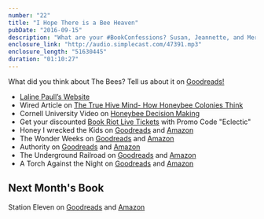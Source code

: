 ```yaml
---
number: "22"
title: "I Hope There is a Bee Heaven"
pubDate: "2016-09-15"
description: "What are your #BookConfessions? Susan, Jeannette, and Meredith divulge some of theirs and are buzzing with thoughts for the discussion of Laline Paull's 'The Bees.'"
enclosure_link: "http://audio.simplecast.com/47391.mp3"
enclosure_length: "51630445"
duration: "01:10:27"
---
```

What did you think about The Bees? Tell us about it on [Goodreads!](https://www.goodreads.com/book/show/18652002-the-bees?from_search=true)

- [Laline Paull’s Website](http://www.lalinepaull.com/)
- Wired Article on [The True Hive Mind- How Honeybee Colonies Think](https://www.wired.com/2011/12/the-true-hive-mind-how-honeybee-colonies-think/)
- Cornell University Video on [Honeybee Decision Making](http://www.cornell.edu/video/honeybee-decision-making)
- Get your discounted [Book Riot Live Tickets](http://bookriotlive.com/) with Promo Code "Eclectic"
- Honey I wrecked the Kids on [Goodreads](https://www.goodreads.com/book/show/6260544-honey-i-wrecked-the-kids?ac=1&from_search=true) and [Amazon](https://www.amazon.com/Honey-Wrecked-Kids-Screaming-Privileges-ebook/dp/0470156031/ref=sr_1_1?s=books&ie=UTF8&qid=1473604101&sr=1-1&keywords=honey+i+wrecked+the+kids)
- The Wonder Weeks on [Goodreads](https://www.goodreads.com/book/show/9684947-the-wonder-weeks-how-to-stimulate-your-baby-s-mental-development-and-he?from_search=true) and [Amazon](https://www.amazon.com/Wonder-Weeks-Stimulate-Development-Predictable/dp/9491882007/ref=sr_1_1?s=books&ie=UTF8&qid=1473604415&sr=1-1&keywords=the+wonder+weeks)
- Authority on [Goodreads](https://www.goodreads.com/book/show/18077769-authority?ac=1&from_search=true) and [Amazon](https://www.amazon.com/Authority-Novel-Southern-Reach-Trilogy/dp/0374104107/ref=sr_1_1?s=books&ie=UTF8&qid=1473604473&sr=1-1&keywords=authority+jeff+vandermeer)
- The Underground Railroad on [Goodreads](https://www.goodreads.com/book/show/30555488-the-underground-railroad?ac=1&from_search=true) and [Amazon](https://www.amazon.com/Underground-Railroad-Oprahs-Book-Club/dp/0385542364/ref=sr_1_1?s=books&ie=UTF8&qid=1473605003&sr=1-1&keywords=the+underground+railroad+colson+whitehead)
- A Torch Against the Night on [Goodreads](https://www.goodreads.com/book/show/25558608-a-torch-against-the-night?ac=1&from_search=true) and [Amazon](https://www.amazon.com/Torch-Against-Night-Ember-Ashes/dp/1101998873/ref=sr_1_1?s=books&ie=UTF8&qid=1473605130&sr=1-1&keywords=a+torch+against+the+night)

## Next Month's Book

Station Eleven on [Goodreads](http://www.goodreads.com/book/show/20170404-station-eleven) and [Amazon](http://a.co/0h9zAXo)

